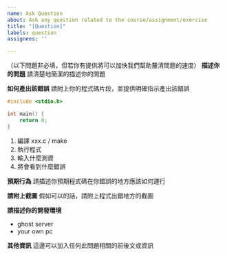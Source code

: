 ```yaml
---
name: Ask Question
about: Ask any question related to the course/assignment/exercise
title: "[Question]"
labels: question
assignees: ''

---
```


（以下問題非必填，但若你有提供將可以加快我們幫助釐清問題的速度）
**描述你的問題**
請清楚地簡潔的描述你的問題

**如何產出該錯誤**
請附上你的程式碼片段，並提供明確指示產出該錯誤
```c
#include <stdio.h>

int main() {
    return 0;
}
```
1. 編譯 xxx.c / make
2. 執行程式
3. 輸入什麼測資
4. 將會看到什麼錯誤

**預期行為**
請描述你預期程式碼在你錯誤的地方應該如何運行

**請附上截圖**
假如可以的話，請附上程式出錯地方的截圖

**請描述你的開發環境**
 - ghost server
 - your own pc

**其他資訊**
這邊可以加入任何此問題相關的前後文或資訊
